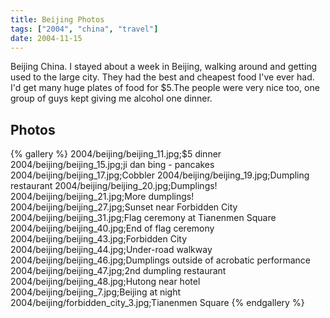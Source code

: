 ```yaml
---
title: Beijing Photos
tags: ["2004", "china", "travel"]
date: 2004-11-15
---
```

Beijing China.  I stayed about a week in Beijing, walking around and getting used to the large city. They had the best and cheapest food I've ever had.  I'd get many huge plates of food for $5.The people were very nice too, one group of guys kept giving me alcohol one dinner.

## Photos 

{% gallery %} 
2004/beijing/beijing_11.jpg;$5 dinner
2004/beijing/beijing_15.jpg;ji dan bing - pancakes
2004/beijing/beijing_17.jpg;Cobbler
2004/beijing/beijing_19.jpg;Dumpling restaurant
2004/beijing/beijing_20.jpg;Dumplings!
2004/beijing/beijing_21.jpg;More dumplings!
2004/beijing/beijing_27.jpg;Sunset near Forbidden City
2004/beijing/beijing_31.jpg;Flag ceremony at Tianenmen Square
2004/beijing/beijing_40.jpg;End of flag ceremony
2004/beijing/beijing_43.jpg;Forbidden City
2004/beijing/beijing_44.jpg;Under-road walkway
2004/beijing/beijing_46.jpg;Dumplings outside of acrobatic performance
2004/beijing/beijing_47.jpg;2nd dumpling restaurant
2004/beijing/beijing_48.jpg;Hutong near hotel
2004/beijing/beijing_7.jpg;Beijing at night
2004/beijing/forbidden_city_3.jpg;Tianenmen Square
{% endgallery %}
